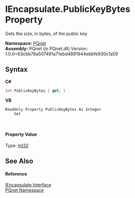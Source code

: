 # IEncapsulate.PublicKeyBytes Property 
 

Gets the size, in bytes, of the public key

**Namespace:**&nbsp;<a href="fc4f881f-e121-9cf0-ed49-65bf6b5a005d">PQnet</a><br />**Assembly:**&nbsp;PQnet (in PQnet.dll) Version: 1.0.0+63cbb78a507491a71ebd4891944ebbfe930c1a59

## Syntax

**C#**<br />
``` C#
int PublicKeyBytes { get; }
```

**VB**<br />
``` VB
ReadOnly Property PublicKeyBytes As Integer
	Get
```

<br />

#### Property Value
Type: <a href="https://docs.microsoft.com/dotnet/api/system.int32" target="_blank" rel="noopener noreferrer">Int32</a>

## See Also


#### Reference
<a href="c1608c8c-7273-b6a4-64d2-b8ea5d9f844a">IEncapsulate Interface</a><br /><a href="fc4f881f-e121-9cf0-ed49-65bf6b5a005d">PQnet Namespace</a><br />
